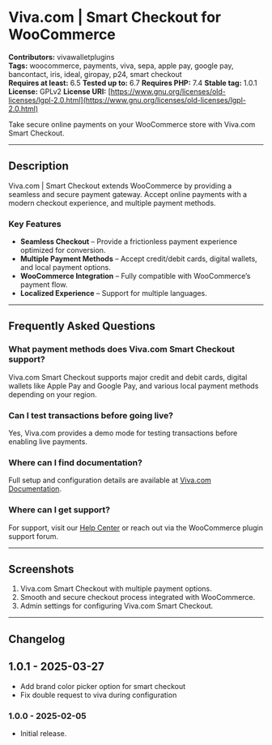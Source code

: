 # Viva.com | Smart Checkout for WooCommerce

**Contributors:** vivawalletplugins  
**Tags:** woocommerce, payments, viva, sepa, apple pay, google pay, bancontact, iris, ideal, giropay, p24, smart checkout  
**Requires at least:** 6.5
**Tested up to:** 6.7
**Requires PHP:** 7.4
**Stable tag:** 1.0.1
**License:** GPLv2
**License URI:** [https://www.gnu.org/licenses/old-licenses/lgpl-2.0.html](https://www.gnu.org/licenses/old-licenses/lgpl-2.0.html)


Take secure online payments on your WooCommerce store with Viva.com Smart Checkout.

---

## Description

Viva.com | Smart Checkout extends WooCommerce by providing a seamless and secure payment gateway. Accept online payments with a modern checkout experience, and multiple payment methods.

### Key Features

- **Seamless Checkout** – Provide a frictionless payment experience optimized for conversion.
- **Multiple Payment Methods** – Accept credit/debit cards, digital wallets, and local payment options.
- **WooCommerce Integration** – Fully compatible with WooCommerce’s payment flow.
- **Localized Experience** – Support for multiple languages.

---

## Frequently Asked Questions

### What payment methods does Viva.com Smart Checkout support?
Viva.com Smart Checkout supports major credit and debit cards, digital wallets like Apple Pay and Google Pay, and various local payment methods depending on your region.


### Can I test transactions before going live?
Yes, Viva.com provides a demo mode for testing transactions before enabling live payments.

### Where can I find documentation?
Full setup and configuration details are available at [Viva.com Documentation](https://developer.viva.com/plugins/).

### Where can I get support?
For support, visit our [Help Center](https://help.viva.com/en/) or reach out via the WooCommerce plugin support forum.

---

## Screenshots

1. Viva.com Smart Checkout with multiple payment options.
2. Smooth and secure checkout process integrated with WooCommerce.
3. Admin settings for configuring Viva.com Smart Checkout.

---

## Changelog

## 1.0.1 - 2025-03-27
- Add brand color picker option for smart checkout
- Fix double request to viva during configuration
### 1.0.0 - 2025-02-05
- Initial release.  